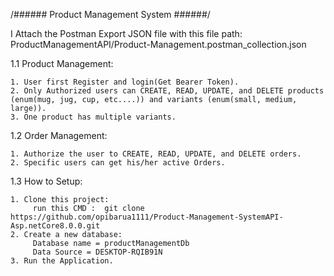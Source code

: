 /###### Product Management System ######/

I Attach the Postman Export JSON file with this file path: ProductManagementAPI/Product-Management.postman_collection.json

  1.1 Product Management:
  
    1. User first Register and login(Get Bearer Token).
    2. Only Authorized users can CREATE, READ, UPDATE, and DELETE products (enum(mug, jug, cup, etc....)) and variants (enum(small, medium, large)).
    3. One product has multiple variants.

  1.2 Order Management:
  
    1. Authorize the user to CREATE, READ, UPDATE, and DELETE orders.
    2. Specific users can get his/her active Orders.

  1.3 How to Setup:
  
    1. Clone this project:
         run this CMD :  git clone https://github.com/opibarua1111/Product-Management-SystemAPI-Asp.netCore8.0.0.git
    2. Create a new database:
         Database name = productManagementDb
         Data Source = DESKTOP-RQIB91N
    3. Run the Application.
